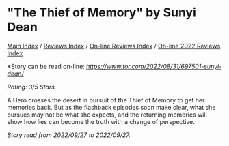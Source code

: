 # "The Thief of Memory" by Sunyi Dean

[Main Index](../../../README.md) / [Reviews Index](../../README.md) / [On-line Reviews Index](../README.md) / [On-line 2022 Reviews Index](README.md)

*Story can be read on-line: *<https://www.tor.com/2022/08/31/697501-sunyi-dean/>*

*Rating: 3/5 Stars.*

A Hero crosses the desert in pursuit of the Thief of Memory to get her memories back. But as the flashback episodes soon make clear, what she pursues may not be what she expects, and the returning memories will show how lies can become the truth with a change of perspective.

*Story read from 2022/09/27 to 2022/09/27.*
